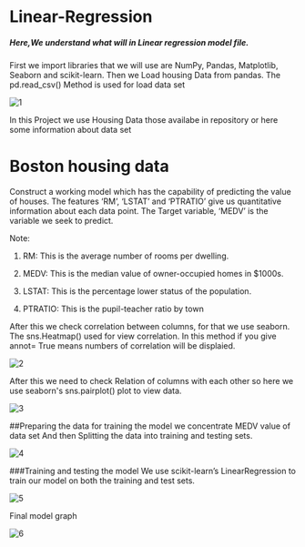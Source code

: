 # Linear-Regression

##### Here,We understand what will in Linear regression model file.
First we import libraries that we will use are NumPy, Pandas, Matplotlib, Seaborn and scikit-learn. Then we Load housing Data from pandas. The pd.read_csv() Method is used for load data set


![1](https://user-images.githubusercontent.com/67451993/118117000-a1aade80-b408-11eb-9a85-52e6aa1eeefd.PNG)

In this Project we use Housing Data those availabe in repository or here some information about data set

# **Boston housing data**
Construct a working model which has the capability of predicting the value of houses. The features ‘RM’, ‘LSTAT’ and ‘PTRATIO’ give us quantitative information about each data point. The Target variable, ‘MEDV’ is the variable we seek to predict.

Note:
1) RM: This is the average number of rooms per dwelling.

2) MEDV: This is the median value of owner-occupied homes in $1000s.

3) LSTAT: This is the percentage lower status of the population.

4) PTRATIO: This is the pupil-teacher ratio by town

After this we check correlation between columns, for that we use seaborn. The sns.Heatmap() used for view correlation.
In this method if you give annot= True means numbers of correlation will be displaied.

![2](https://user-images.githubusercontent.com/67451993/118118142-28ac8680-b40a-11eb-8cef-bea158ea1dc9.PNG)

After this we need to check Relation of columns with each other so here we use seaborn's sns.pairplot() plot to view data.

![3](https://user-images.githubusercontent.com/67451993/118118631-d0c24f80-b40a-11eb-80f2-dfd7cf81108b.PNG)

##Preparing the data for training the model
we concentrate MEDV value of data set
And then Splitting the data into training and testing sets.

![4](https://user-images.githubusercontent.com/67451993/118119171-973e1400-b40b-11eb-804a-fc018475fb4c.PNG)

###Training and testing the model
We use scikit-learn’s LinearRegression to train our model on both the training and test sets.

![5](https://user-images.githubusercontent.com/67451993/118119358-e08e6380-b40b-11eb-9341-7162228ac6d0.PNG)

Final model graph

![6](https://user-images.githubusercontent.com/67451993/118119526-1d5a5a80-b40c-11eb-8964-655cd3b33b91.PNG)
